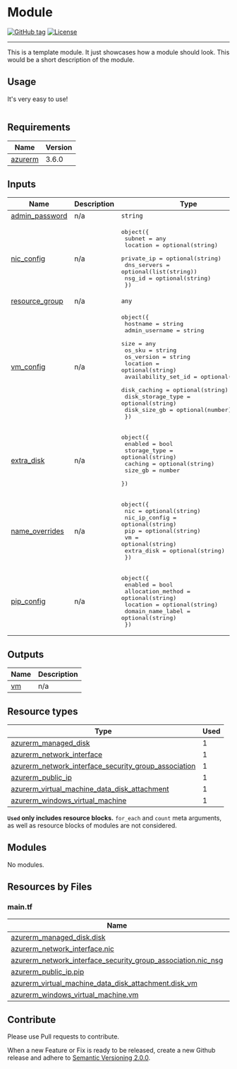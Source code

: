 # Module
[![GitHub tag](https://img.shields.io/github/tag/qbeyond/terraform-module-template.svg)](https://registry.terraform.io/modules/qbeyond/terraform-module-template/provider/latest)
[![License](https://img.shields.io/github/license/qbeyond/terraform-module-template.svg)](https://github.com/qbeyond/terraform-module-template/blob/main/LICENSE)

----

This is a template module. It just showcases how a module should look. This would be a short description of the module.

<!-- BEGIN_TF_DOCS -->
## Usage

It's very easy to use!
```hcl

```

## Requirements

| Name | Version |
|------|---------|
| <a name="requirement_azurerm"></a> [azurerm](#requirement\_azurerm) | 3.6.0 |

## Inputs

| Name | Description | Type | Default | Required |
|------|-------------|------|---------|:--------:|
| <a name="input_admin_password"></a> [admin\_password](#input\_admin\_password) | n/a | `string` | n/a | yes |
| <a name="input_nic_config"></a> [nic\_config](#input\_nic\_config) | n/a | <pre>object({<br>      subnet = any<br>      location = optional(string)<br>      private_ip = optional(string)<br>      dns_servers = optional(list(string))<br>      nsg_id = optional(string)<br>  })</pre> | n/a | yes |
| <a name="input_resource_group"></a> [resource\_group](#input\_resource\_group) | n/a | `any` | n/a | yes |
| <a name="input_vm_config"></a> [vm\_config](#input\_vm\_config) | n/a | <pre>object({<br>      hostname = string<br>      admin_username = string<br>      size = any<br>      os_sku = string<br>      os_version = string<br>      location = optional(string)<br>      availability_set_id = optional(string)<br>      disk_caching = optional(string)<br>      disk_storage_type = optional(string)<br>      disk_size_gb = optional(number)<br>  })</pre> | n/a | yes |
| <a name="input_extra_disk"></a> [extra\_disk](#input\_extra\_disk) | n/a | <pre>object({<br>    enabled = bool<br>    storage_type = optional(string)<br>    caching = optional(string)<br>    size_gb = number<br>  })</pre> | <pre>{<br>  "enabled": false,<br>  "size_gb": 0<br>}</pre> | no |
| <a name="input_name_overrides"></a> [name\_overrides](#input\_name\_overrides) | n/a | <pre>object({<br>      nic = optional(string)<br>      nic_ip_config = optional(string)<br>      pip = optional(string)<br>      vm = optional(string)<br>      extra_disk = optional(string)<br>  })</pre> | `{}` | no |
| <a name="input_pip_config"></a> [pip\_config](#input\_pip\_config) | n/a | <pre>object({<br>      enabled = bool<br>      allocation_method = optional(string)<br>      location = optional(string)<br>      domain_name_label = optional(string)<br>  })</pre> | <pre>{<br>  "enabled": false<br>}</pre> | no |
## Outputs

| Name | Description |
|------|-------------|
| <a name="output_vm"></a> [vm](#output\_vm) | n/a |

## Resource types

| Type | Used |
|------|-------|
| [azurerm_managed_disk](https://registry.terraform.io/providers/hashicorp/azurerm/3.6.0/docs/resources/managed_disk) | 1 |
| [azurerm_network_interface](https://registry.terraform.io/providers/hashicorp/azurerm/3.6.0/docs/resources/network_interface) | 1 |
| [azurerm_network_interface_security_group_association](https://registry.terraform.io/providers/hashicorp/azurerm/3.6.0/docs/resources/network_interface_security_group_association) | 1 |
| [azurerm_public_ip](https://registry.terraform.io/providers/hashicorp/azurerm/3.6.0/docs/resources/public_ip) | 1 |
| [azurerm_virtual_machine_data_disk_attachment](https://registry.terraform.io/providers/hashicorp/azurerm/3.6.0/docs/resources/virtual_machine_data_disk_attachment) | 1 |
| [azurerm_windows_virtual_machine](https://registry.terraform.io/providers/hashicorp/azurerm/3.6.0/docs/resources/windows_virtual_machine) | 1 |

**`Used` only includes resource blocks.** `for_each` and `count` meta arguments, as well as resource blocks of modules are not considered.

## Modules

No modules.

## Resources by Files

### main.tf

| Name | Type |
|------|------|
| [azurerm_managed_disk.disk](https://registry.terraform.io/providers/hashicorp/azurerm/3.6.0/docs/resources/managed_disk) | resource |
| [azurerm_network_interface.nic](https://registry.terraform.io/providers/hashicorp/azurerm/3.6.0/docs/resources/network_interface) | resource |
| [azurerm_network_interface_security_group_association.nic_nsg](https://registry.terraform.io/providers/hashicorp/azurerm/3.6.0/docs/resources/network_interface_security_group_association) | resource |
| [azurerm_public_ip.pip](https://registry.terraform.io/providers/hashicorp/azurerm/3.6.0/docs/resources/public_ip) | resource |
| [azurerm_virtual_machine_data_disk_attachment.disk_vm](https://registry.terraform.io/providers/hashicorp/azurerm/3.6.0/docs/resources/virtual_machine_data_disk_attachment) | resource |
| [azurerm_windows_virtual_machine.vm](https://registry.terraform.io/providers/hashicorp/azurerm/3.6.0/docs/resources/windows_virtual_machine) | resource |
<!-- END_TF_DOCS -->

## Contribute

Please use Pull requests to contribute.

When a new Feature or Fix is ready to be released, create a new Github release and adhere to [Semantic Versioning 2.0.0](https://semver.org/lang/de/spec/v2.0.0.html).